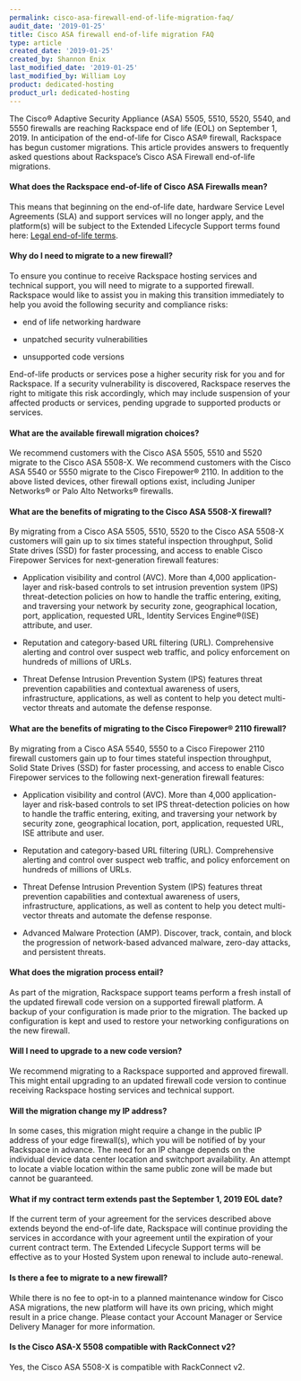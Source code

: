 ```yaml
---
permalink: cisco-asa-firewall-end-of-life-migration-faq/
audit_date: '2019-01-25'
title: Cisco ASA firewall end-of-life migration FAQ
type: article
created_date: '2019-01-25'
created_by: Shannon Enix
last_modified_date: '2019-01-25'
last_modified_by: William Loy
product: dedicated-hosting
product_url: dedicated-hosting
---
```


The Cisco&reg; Adaptive Security Appliance (ASA) 5505, 5510, 5520, 5540, and 5550 firewalls are reaching Rackspace end of life (EOL) on September 1, 2019. In anticipation of the end-of-life for Cisco ASA&reg; firewall, Rackspace has begun customer migrations. This article provides answers to frequently asked questions about Rackspace’s Cisco ASA Firewall end-of-life migrations.

#### What does the Rackspace end-of-life of Cisco ASA Firewalls mean?

This means that beginning on the end-of-life date, hardware Service Level Agreements (SLA) and support services will no longer apply, and the platform(s) will be subject to the Extended Lifecycle Support terms found here: [Legal end-of-life terms](https://www.rackspace.com/information/legal/eolterms.).


#### Why do I need to migrate to a new firewall?

To ensure you continue to receive Rackspace hosting services and technical support, you will need to migrate to a supported firewall. Rackspace would like to assist you in making this transition immediately to help you avoid the following security and compliance risks:

- end of life networking hardware

- unpatched security vulnerabilities

- unsupported code versions

End-of-life products or services pose a higher security risk for you and for Rackspace. If a security vulnerability is discovered, Rackspace reserves the right to mitigate this risk accordingly, which may include suspension of your affected products or services, pending upgrade to supported products or services.

#### What are the available firewall migration choices?

We recommend customers with the Cisco ASA 5505, 5510 and 5520 migrate to the Cisco ASA 5508-X. We recommend customers with the Cisco ASA 5540 or 5550 migrate to the Cisco Firepower&reg; 2110. In addition to the above listed devices, other firewall options exist, including Juniper Networks&reg; or Palo Alto Networks&reg; firewalls.

#### What are the benefits of migrating to the Cisco ASA 5508-X firewall?

By migrating from a Cisco ASA 5505, 5510, 5520 to the Cisco ASA 5508-X customers will gain up to six times stateful inspection throughput, Solid State drives (SSD) for faster processing, and access to enable Cisco Firepower Services for next-generation firewall features:

- Application visibility and control (AVC). More than 4,000 application-layer and risk-based controls to set intrusion prevention system (IPS) threat-detection policies on how to handle the traffic entering, exiting, and traversing your network by security zone, geographical location, port, application, requested URL, Identity Services Engine&reg;(ISE) attribute, and user.

- Reputation and category-based URL filtering (URL). Comprehensive alerting and control over suspect web traffic, and policy enforcement on hundreds of millions of URLs.

- Threat Defense Intrusion Prevention System (IPS) features threat prevention capabilities and contextual awareness of users, infrastructure, applications, as well as content to help you detect multi-vector threats and automate the defense response.

#### What are the benefits of migrating to the Cisco Firepower&reg; 2110 firewall?

By migrating from a Cisco ASA 5540, 5550 to a Cisco Firepower 2110 firewall customers gain up to four times stateful inspection throughput, Solid State Drives (SSD) for faster processing, and access to enable Cisco Firepower services to the following next-generation firewall features:

- Application visibility and control (AVC). More than 4,000 application-layer and risk-based controls to set IPS threat-detection policies on how to handle the traffic entering, exiting, and traversing your network by security zone, geographical location, port, application, requested URL, ISE attribute and user.

- Reputation and category-based URL filtering (URL). Comprehensive alerting and control over suspect web traffic, and policy enforcement on hundreds of millions of URLs.

- Threat Defense Intrusion Prevention System (IPS) features threat prevention capabilities and contextual awareness of users, infrastructure, applications, as well as content to help you detect multi-vector threats and automate the defense response.

- Advanced Malware Protection (AMP). Discover, track, contain, and block the progression of network-based advanced malware, zero-day attacks, and persistent threats.

#### What does the migration process entail?

As part of the migration, Rackspace support teams perform a fresh install of the updated firewall code version on a supported firewall platform. A backup of your configuration is made prior to the migration. The backed up configuration is kept and used to restore your networking configurations on the new firewall.

#### Will I need to upgrade to a new code version?

We recommend migrating to a Rackspace supported and approved firewall. This might entail upgrading to an updated firewall code version to continue receiving Rackspace hosting services and technical support.

#### Will the migration change my IP address?

In some cases, this migration might require a change in the public IP address of your edge firewall(s), which you will be notified of by your Rackspace in advance. The need for an IP change depends on the individual device data center location and switchport availability. An attempt to locate a viable location within the same public zone will be made but cannot be guaranteed.

#### What if my contract term extends past the September 1, 2019 EOL date?

If the current term of your agreement for the services described above extends beyond the end-of-life date, Rackspace will continue providing the services in accordance with your agreement until the expiration of your current contract term. The Extended Lifecycle Support terms will be effective as to your Hosted System upon renewal to include auto-renewal.

#### Is there a fee to migrate to a new firewall?

While there is no fee to opt-in to a planned maintenance window for Cisco ASA migrations, the new platform will have its own pricing, which might result in a price change. Please contact your Account Manager or Service Delivery Manager for more information.

#### Is the Cisco ASA-X 5508 compatible with RackConnect v2?

Yes, the Cisco ASA 5508-X is compatible with RackConnect v2.
